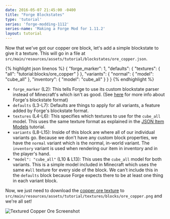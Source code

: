 ```yaml
---
date: 2016-05-07 21:45:00 -0400
title: "Forge Blockstates"
type: 'tutorial'
series: 'forge-modding-1112'
series-name: 'Making a Forge Mod for 1.11.2'
layout: tutorial
---
```


Now that we've got our copper ore block, let's add a simple blockstate to give it a texture. This will go in a file at `src/main/resources/assets/tutorial/blockstates/ore_copper.json`.

{% highlight json linenos %}
{
	"forge_marker": 1,
	"defaults": {
		"textures": {
			"all": "tutorial:blocks/ore_copper"
		}
	},
	"variants": {
		"normal": {
			"model": "cube_all"
		},
		"inventory": {
			"model": "cube_all"
		}
	}
}
{% endhighlight %}

- `forge_marker` (L2): This tells Forge to use its custom blockstate parser instead of Minecraft's which isn't as good. (See [here](https://mcforge.readthedocs.io/en/latest/blockstates/forgeBlockstates/) for more info about Forge's blockstate format)
- `defaults` (L3-L7): Defaults are things to apply for all variants, a feature added by Forge's blockstate format.
- `textures` (L4-L6): This specifies which textures to use for the `cube_all` model. This uses the same texture format as explained in the [JSON Item Models](https://shadowfacts.net/tutorials/forge-modding-1102/json-item-models/) tutorial.
- `variants` (L8-L15): Inside of this block are where all of our individual variants go. Because we don't have any custom block properties, we have the `normal` variant which is the normal, in-world variant. The `inventory` variant is used when rendering our item in inventory and in the player's hand.
- `"model": "cube_all"` (L10 & L13): This uses the `cube_all` model for both variants. This is a simple model included in Minecraft which uses the same `#all` texture for every side of the block. We can't include this in the `defaults` block because Forge expects there to be at least one thing in each variant block.

Now, we just need to download the [copper ore texture](https://raw.githubusercontent.com/shadowfacts/TutorialMod/1.11/src/main/resources/assets/tutorial/textures/blocks/ore_copper.png) to `src/main/resources/assets/tutorial/textures/blocks/ore_copper.png` and we're all set!

![Textured Copper Ore Screenshot](http://i.imgur.com/wJ1iJUg.png)